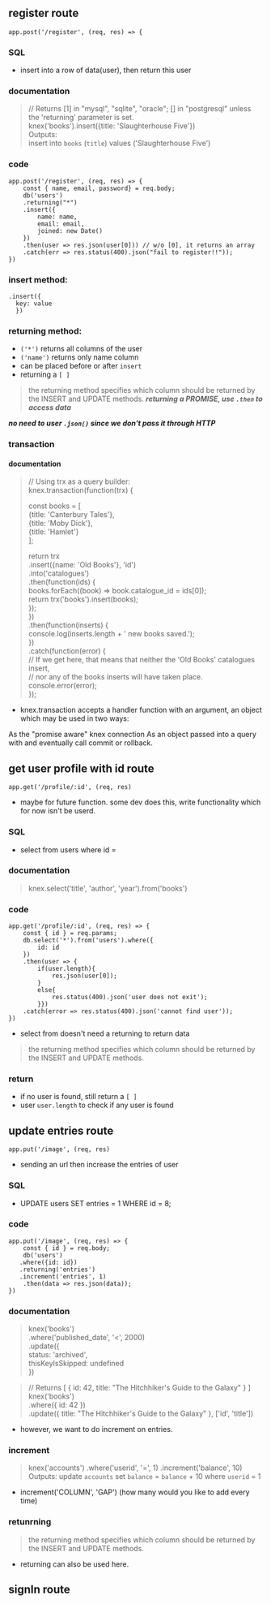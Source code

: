 ## register route
```
app.post('/register', (req, res) => {
```
### SQL
- insert into a row of data(user), then return this user

### documentation
> // Returns [1] in "mysql", "sqlite", "oracle"; [] in "postgresql" unless the 'returning' parameter is set.                
> knex('books').insert({title: 'Slaughterhouse Five'})       
> Outputs:          
> insert into `books` (`title`) values ('Slaughterhouse Five')      

### code
```
app.post('/register', (req, res) => {
    const { name, email, password} = req.body;
    db('users')
    .returning("*")
    .insert({
        name: name,
        email: email,
        joined: new Date()
    })
    .then(user => res.json(user[0])) // w/o [0], it returns an array
    .catch(err => res.status(400).json("fail to register!!"));
})
```

### insert method:
```
.insert({
  key: value
  })
```
### returning method:
- ```('*')``` returns all columns of the user
- ```('name')``` returns only name column
- can be placed before or after ```insert```
- returning a ```[ ]```
> the returning method specifies which column should be returned by the INSERT and UPDATE methods.
***returning a PROMISE, use ```.then``` to access data***

***no need to user ```.json()``` since we don't pass it through HTTP***

### transaction    

#### documentation
> // Using trx as a query builder:    
> knex.transaction(function(trx) {    
> 
>   const books = [    
>     {title: 'Canterbury Tales'},    
>     {title: 'Moby Dick'},    
>     {title: 'Hamlet'}    
>   ];    
> 
>   return trx     
>     .insert({name: 'Old Books'}, 'id')    
>     .into('catalogues')    
>     .then(function(ids) {    
>       books.forEach((book) => book.catalogue_id = ids[0]);    
>       return trx('books').insert(books);    
>     });    
> })    
> .then(function(inserts) {    
>   console.log(inserts.length + ' new books saved.');    
> })    
> .catch(function(error) {    
>   // If we get here, that means that neither the 'Old Books' catalogues insert,    
>   // nor any of the books inserts will have taken place.    
>   console.error(error);    
> });    

- knex.transaction accepts a handler function with an argument, an object which may be used in two ways:

As the "promise aware" knex connection
As an object passed into a query with and eventually call commit or rollback.

## get user profile with id route
```
app.get('/profile/:id', (req, res)
```
- maybe for future function. some dev does this, write functionality which for now isn't be userd.

### SQL
- select from users where id =

### documentation
> knex.select('title', 'author', 'year').from('books')

### code
```
app.get('/profile/:id', (req, res) => {
    const { id } = req.params;
    db.select('*').from('users').where({
        id: id
    })
    .then(user => {
        if(user.length){
            res.json(user[0]);
        }
        else{
            res.status(400).json('user does not exit');
        }})
    .catch(error => res.status(400).json('cannot find user'));
})
```
- select from doesn't need a returning to return data
> the returning method specifies which column should be returned by the INSERT and UPDATE methods.

### return
- if no user is found, still return a ```[ ]``` 
- user ```user.length``` to check if any user is found


## update entries route
```
app.put('/image', (req, res)
```
- sending an url then increase the entries of user

### SQL
- UPDATE users SET entries = 1 WHERE id = 8;

### code
```
app.put('/image', (req, res) => {
    const { id } = req.body;
    db('users')
   .where({id: id})
   .returning('entries')
   .increment('entries', 1)
    .then(data => res.json(data));
})

```

### documentation
> knex('books')    
>   .where('published_date', '<', 2000)    
>   .update({    
>     status: 'archived',    
>     thisKeyIsSkipped: undefined    
>   })
  
> // Returns [ { id: 42, title: "The Hitchhiker's Guide to the Galaxy" } ]    
> knex('books')   
>   .where({ id: 42 })    
>   .update({ title: "The Hitchhiker's Guide to the Galaxy" }, ['id', 'title'])

- however, we want to do increment on entries.
### increment
> knex('accounts')
>   .where('userid', '=', 1)
>   .increment('balance', 10)
> Outputs:
> update `accounts` set `balance` = `balance` + 10 where `userid` = 1
- increment('COLUMN', 'GAP') (how many would you like to add every time)

### retunrning
> the returning method specifies which column should be returned by the INSERT and UPDATE methods.
- returning can also be used here.

## signIn route

